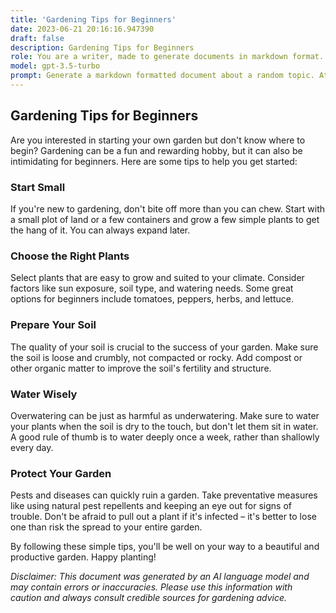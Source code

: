 ```yaml
---
title: 'Gardening Tips for Beginners'
date: 2023-06-21 20:16:16.947390
draft: false
description: Gardening Tips for Beginners
role: You are a writer, made to generate documents in markdown format. It is very important that all of the documents you generate are in valid markdown format.
model: gpt-3.5-turbo
prompt: Generate a markdown formatted document about a random topic. At the bottom, include a disclaimer explaining that the document was generated by you. The first line of the document should be the title. Make sure that the entire document is in proper markdown format, using a mix of various tags to make the document visually appealing.
---
```


## Gardening Tips for Beginners
Are you interested in starting your own garden but don't know where to begin? Gardening can be a fun and rewarding hobby, but it can also be intimidating for beginners. Here are some tips to help you get started:

### Start Small
If you're new to gardening, don't bite off more than you can chew. Start with a small plot of land or a few containers and grow a few simple plants to get the hang of it. You can always expand later.

### Choose the Right Plants
Select plants that are easy to grow and suited to your climate. Consider factors like sun exposure, soil type, and watering needs. Some great options for beginners include tomatoes, peppers, herbs, and lettuce.

### Prepare Your Soil
The quality of your soil is crucial to the success of your garden. Make sure the soil is loose and crumbly, not compacted or rocky. Add compost or other organic matter to improve the soil's fertility and structure.

### Water Wisely
Overwatering can be just as harmful as underwatering. Make sure to water your plants when the soil is dry to the touch, but don't let them sit in water. A good rule of thumb is to water deeply once a week, rather than shallowly every day.

### Protect Your Garden
Pests and diseases can quickly ruin a garden. Take preventative measures like using natural pest repellents and keeping an eye out for signs of trouble. Don't be afraid to pull out a plant if it's infected – it's better to lose one than risk the spread to your entire garden.

By following these simple tips, you'll be well on your way to a beautiful and productive garden. Happy planting!

*Disclaimer: This document was generated by an AI language model and may contain errors or inaccuracies. Please use this information with caution and always consult credible sources for gardening advice.*